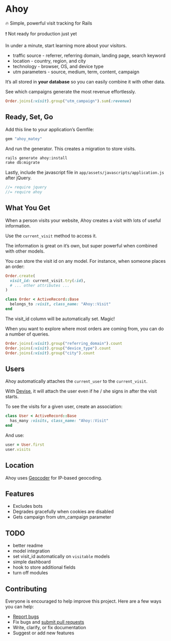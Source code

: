# Ahoy

:fire: Simple, powerful visit tracking for Rails

:exclamation: Not ready for production just yet

In under a minute, start learning more about your visitors.

- traffic source - referrer, referring domain, landing page, search keyword
- location - country, region, and city
- technology - browser, OS, and device type
- utm parameters - source, medium, term, content, campaign

It’s all stored in **your database** so you can easily combine it with other data.

See which campaigns generate the most revenue effortlessly.

```ruby
Order.joins(:visit).group("utm_campaign").sum(:revenue)
```

## Ready, Set, Go

Add this line to your application’s Gemfile:

```ruby
gem "ahoy_matey"
```

And run the generator. This creates a migration to store visits.

```sh
rails generate ahoy:install
rake db:migrate
```

Lastly, include the javascript file in `app/assets/javascripts/application.js` after jQuery.

```javascript
//= require jquery
//= require ahoy
```

## What You Get

When a person visits your website, Ahoy creates a visit with lots of useful information.

Use the `current_visit` method to access it.

The information is great on it’s own, but super powerful when combined with other models.

You can store the visit id on any model. For instance, when someone places an order:

```ruby
Order.create(
  visit_id: current_visit.try(:id),
  # ... other attributes ...
)
```

```ruby
class Order < ActiveRecord::Base
  belongs_to :visit, class_name: "Ahoy::Visit"
end
```

The visit_id column will be automatically set. Magic!

When you want to explore where most orders are coming from, you can do a number of queries.

```ruby
Order.joins(:visit).group("referring_domain").count
Order.joins(:visit).group("device_type").count
Order.joins(:visit).group("city").count
```

## Users

Ahoy automatically attaches the `current_user` to the `current_visit`.

With [Devise](https://github.com/plataformatec/devise), it will attach the user even if he / she signs in after the visit starts.

To see the visits for a given user, create an association:

```ruby
class User < ActiveRecord::Base
  has_many :visits, class_name: "Ahoy::Visit"
end
```

And use:

```ruby
user = User.first
user.visits
```

## Location

Ahoy uses [Geocoder](https://github.com/alexreisner/geocoder) for IP-based geocoding.

## Features

- Excludes bots
- Degrades gracefully when cookies are disabled
- Gets campaign from utm_campaign parameter

## TODO

- better readme
- model integration
- set visit_id automatically on `visitable` models
- simple dashboard
- hook to store additional fields
- turn off modules

## Contributing

Everyone is encouraged to help improve this project. Here are a few ways you can help:

- [Report bugs](https://github.com/ankane/ahoy/issues)
- Fix bugs and [submit pull requests](https://github.com/ankane/ahoy/pulls)
- Write, clarify, or fix documentation
- Suggest or add new features
